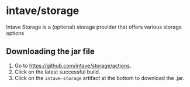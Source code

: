 # intave/storage
Intave Storage is a (optional) storage provider that offers various storage options

## Downloading the jar file

1. Go to https://github.com/intave/storage/actions.
2. Click on the latest successful build.
3. Click on the `intave-storage` artifact at the bottom to download the .jar.
